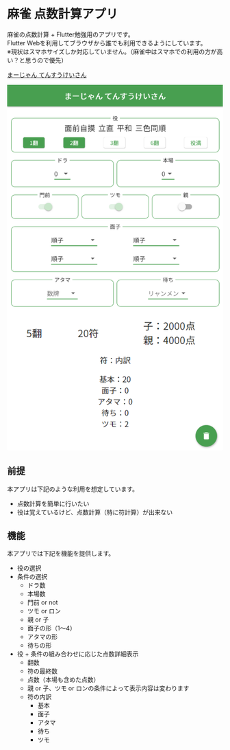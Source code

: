 # 麻雀 点数計算アプリ

麻雀の点数計算 + Flutter勉強用のアプリです。  
Flutter Webを利用してブラウザから誰でも利用できるようにしています。  
※現状はスマホサイズしか対応していません。（麻雀中はスマホでの利用の方が高い？と思うので優先）

[まーじゃん てんすうけいさん](https://mahjong-score-c8ef6.web.app/)

![main](./assets/readme/main.png)


## 前提
本アプリは下記のような利用を想定しています。
- 点数計算を簡単に行いたい
- 役は覚えているけど、点数計算（特に符計算）が出来ない


## 機能
本アプリでは下記を機能を提供します。
- 役の選択
- 条件の選択
  - ドラ数
  - 本場数
  - 門前 or not
  - ツモ or ロン
  - 親 or 子
  - 面子の形（1～4）
  - アタマの形
  - 待ちの形
- 役 + 条件の組み合わせに応じた点数詳細表示
  -  翻数
  -  符の最終数
  -  点数（本場も含めた点数）
    -  親 or 子、ツモ or ロンの条件によって表示内容は変わります
  - 符の内訳
    - 基本
    - 面子
    - アタマ
    - 待ち
    - ツモ

